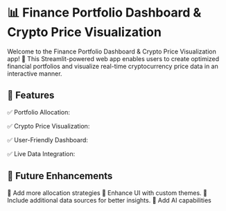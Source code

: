 # 📊 Finance Portfolio Dashboard & Crypto Price Visualization

Welcome to the Finance Portfolio Dashboard & Crypto Price Visualization app! 
🚀 This Streamlit-powered web app enables users to create optimized financial portfolios and visualize real-time cryptocurrency price data in an interactive manner.

## 🎯 Features

✅ Portfolio Allocation:

✅ Crypto Price Visualization:

✅ User-Friendly Dashboard:

✅ Live Data Integration:


## 📌 Future Enhancements

🔹 Add more allocation strategies 
🔹 Enhance UI with custom themes.
🔹 Include additional data sources for better insights.
🔹 Add AI capabilities

